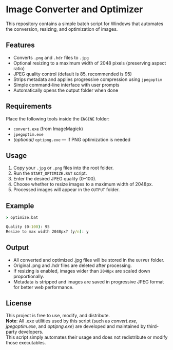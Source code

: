# Image Converter and Optimizer

This repository contains a simple batch script for Windows that automates the conversion, resizing, and optimization of images.

## Features

- Converts `.png` and `.hdr` files to `.jpg`
- Optional resizing to a maximum width of 2048 pixels (preserving aspect ratio)
- JPEG quality control (default is 85, recommended is 95)
- Strips metadata and applies progressive compression using `jpegoptim`
- Simple command-line interface with user prompts
- Automatically opens the output folder when done

## Requirements

Place the following tools inside the `ENGINE` folder:

- `convert.exe` (from ImageMagick)
- `jpegoptim.exe`
- *(optional)* `optipng.exe` — if PNG optimization is needed

## Usage

1. Copy your `.jpg` or `.png` files into the root folder.
2. Run the `START_OPTIMIZE.BAT` script.
3. Enter the desired JPEG quality (0–100).
4. Choose whether to resize images to a maximum width of 2048px.
5. Processed images will appear in the `OUTPUT` folder.

## Example

```cmd
> optimize.bat

Quality (0-100): 95  
Resize to max width 2048px? (y/n): y

```

## Output
- All converted and optimized .jpg files will be stored in the `OUTPUT` folder.
- Original .png and .hdr files are deleted after processing.
- If resizing is enabled, images wider than `2048px` are scaled down proportionally.
- Metadata is stripped and images are saved in progressive JPEG format for better web performance.

## License
This project is free to use, modify, and distribute.  
__Note__: All .exe utilities used by this script (such as *convert.exe*, *jpegoptim.exe*, and *optipng.exe*) are developed and maintained by third-party developers.  
This script simply automates their usage and does not redistribute or modify those executables.
